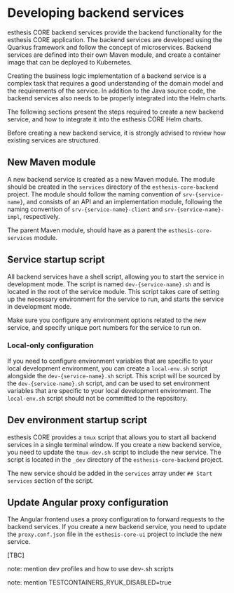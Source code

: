 # Developing backend services

esthesis CORE backend services provide the backend functionality for the esthesis CORE application. 
The backend services are developed using the Quarkus framework and follow the concept of microservices. Backend services
are defined into their own Maven module, and create a container image that can be deployed to Kubernetes.

Creating the business logic implementation of a backend service is a complex task that requires a good understanding of
the domain model and the requirements of the service. In addition to the Java source code, the backend services also 
needs to be properly integrated into the Helm charts.

The following sections present the steps required to create a new backend service, and how to integrate it into the
esthesis CORE Helm charts.

<tip>
Before creating a new backend service, it is strongly advised to review how existing services are structured.
</tip>

## New Maven module
A new backend service is created as a new Maven module. The module should be created in the `services` directory of the
`esthesis-core-backend` project. The module should follow the naming convention of `srv-{service-name}`, and consists
of an API and an implementation module, following the naming convention of `srv-{service-name}-client` and 
`srv-{service-name}-impl`, respectively.

The parent Maven module, should have as a parent the `esthesis-core-services` module.

## Service startup script
All backend services have a shell script, allowing you to start the service in development mode. The script is named
`dev-{service-name}.sh` and is located in the root of the service module. This script takes care of setting up the 
necessary environment for the service to run, and starts the service in development mode.

Make sure you configure any environment options related to the new service, and specify unique port numbers for the
service to run on.

### Local-only configuration
If you need to configure environment variables that are specific to your local development environment, you can create
a `local-env.sh` script alongside the `dev-{service-name}.sh` script. This script will be sourced by the
`dev-{service-name}.sh` script, and can be used to set environment variables that are specific to your local
development environment. The `local-env.sh` script should not be committed to the repository.

## Dev environment startup script
esthesis CORE provides a `tmux` script that allows you to start all backend services in a single terminal window. If you
create a new backend service, you need to update the `tmux-dev.sh` script to include the new service. The script is
located in the `_dev` directory of the `esthesis-core-backend` project.

The new service should be added in the `services` array under `## Start services` section of the script.

## Update Angular proxy configuration
The Angular frontend uses a proxy configuration to forward requests to the backend services. If you create a new backend
service, you need to update the `proxy.conf.json` file in the `esthesis-core-ui` project to include the new service.

[TBC]

note: mention dev profiles and how to use dev-.sh scripts

note: mention TESTCONTAINERS_RYUK_DISABLED=true
